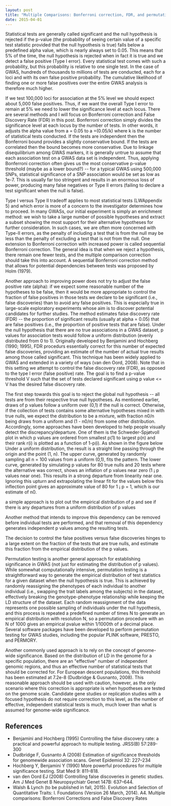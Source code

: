 ```yaml
---
layout: post
title: "Multiple Comparisons: Bonferroni correction, FDR, and permutation testing"
date: 2015-04-01
---
```

Statistical tests are generally called significant and the null hypothesis is rejected if the p-value (the probability of seeing certain value of a specific test statistic provided that the null hypothesis is true) falls below a predefined alpha value, which is nearly always set to 0.05. This means that 5% of the time, the null hypothesis is rejected when in fact it is true and we detect a false positive (Type I error). Every statistical test comes with such a probability, but this probability is relative to one single test. In the case of GWAS, hundreds of thousands to millions of tests are conducted, each for a loci and with its own false positive probability. The cumulative likelihood of finding one or more false positives over the entire GWAS analysis is therefore much higher.

If we test 100,000 loci for association at the 5% level we should expect about 5,000 false positives. Thus, if we want the overall Type I error to remain at 5% we need to lower the significance level at each locus. There are several methods and I will focus on Bonferroni correction and False Discovery Rate (FDR) in this post. Bonferroni correction simply divides the significance level at each locus by the number of tests. In other words, it adjusts the alpha value from a = 0.05 to a =(0.05/k) where k is the number of statistical tests conducted. If the tests are independent then the Bonferroni bound provides a slightly conservative bound. If the tests are correlated then the bound becomes more conservative. Due to linkage disequilibrium among GWAS markers, it is generally untrue to assume that each association test on a GWAS data set is independent. Thus, applying Bonferroni correction often gives us the most conservative p-value threshold (maybe as a lower bound?) -- for a typical GWAS using 500,000 SNPs, statistical significance of a SNP association would be set as low as 1e-7. This is usually far too stringent and results in an enormous loss of power, producing many false negatives or Type II errors (failing to declare a test significant when the null is false).

Type I versus Type II tradeoff applies to most statistical tests (LWAppendix 5) and which error is more of a concern to the investigator determines how to proceed. In many GWASs, our initial experiment is simply an enrichment method: we wish to take a large number of possible hypotheses and extract a subset showing the most support for their alternative hypotheses for further consideration. In such cases, we are often more concerned with Type-II errors, as the penalty of including a test that is from the null may be less than the penalty of excluding a test that is not from the null. One extension to Bonferroni correction with increased power is called sequential Bonferroni correction. The general idea is that when we reject a hypothesis, there remain one fewer tests, and the multiple comparison correction should take this into account. A sequential Bonferroni correction method that allows for potential dependencies between tests was proposed by Holm (1979). 

Another approach to improving power does not try to adjust the false positive rate (alpha): if we expect some reasonable number of the hypotheses to be false, then it would be more appropriate to control the fraction of false positives in those tests we declare to be significant (i.e., false discoveries) than to avoid any false positives. This is especially true in large-scale exploratory experiments whose aim is to discover potential candidates for further studies. The method estimates false discovery rate (FDR) -- the proportion of significant results (usually at alpha = 0.05) that are false positives (i.e., the proportion of positive tests that are false). Under the null hypothesis that there are no true associations in a GWAS dataset, p values for association tests would follow a uniform distribution (evenly distributed from 0 to 1). Originally developed by Benjamini and Hochberg (1990; 1995), FDR procedurs essentially correct for this number of expected false discoveries, providing an estimate of the number of actual true results among those called significant. This technique has been widely applied to GWAS and extended in a variety of ways (van den Oord, 2008). Note that in this setting we attempt to control the false discovery rate (FDR), as opposed to the type I error (false positive) rate. The goal is to find a p-value threshold V such that the set of tests declared significant using p value <= V has the desired false discovery rate.

The first step towards this goal is to reject the global null hypothesis -- all tests are from their respective true null hypotheses. As mentioned earlier, draws of p values follow a uniform over (0,1) if the null is correct. Otherwise, if the collection of tests contains some alternative hypotheses mixed in with true nulls, we expect the distribution to be a mixture, with fraction n0/n being draws from a uniform and (1 - n0/n) from some other distribution. Accordingly, some approaches have been developed to help people visually detect the discrepancy/departure. One of them is the Schweder-Spjøtvoll plot in which p values are ordered from smallest p(1) to largest p(n) and their rank r(i) is plotted as a function of 1-p(i). As shown in the figure below Under a uniform distribution, the result is a straight line passing through the origin and the point (1, n). The upper curve, generated by randomly
sampling all n = 100 values from a uniform (0,1), fits the pattern. The lower curve, generated
by simulating p values for 80 true nulls and 20 tests where the alternative was correct, shows
an inflation of p values near zero (1 ¡ p values near one). This results in a strong departure
from linearity near one. Ignoring this upturn and extrapolating the linear fit for the values
below this inflection point gives an approximate value of 80 for 1 ¡ p = 1, which is our
estimate of n0.

 a simple approach is to plot out the empirical distribution of p and see if there is any departures from a uniform distribution of p values
 

Another method that intends to improve this dependency can be removed before individual tests are performed, and that removal of this dependency generates independent p values among the resulting tests.

The decision to control the false positives versus false discoveries hinges to a large extent on the fraction of the tests that are true nulls, and estimate this fraction from the empirical distribution of the p values.


Permutation testing is another general approach for establishing significance in GWAS (not just for estimating the distribution of p values). While somewhat computationally intensive, permutation testing is a straightforward way to generate the empirical distribution of test statistics for a given dataset when the null hypothesis is true. This is achieved by randomly reassigning the phenotypes of each individual to another individual (i.e., swapping the trait labels among the subjects) in the dataset, effectively breaking the genotype-phenotype relationship while keeping the LD structure of the dataset. Each random reassignment of the data represents one possible sampling of individuals under the null hypothesis, and this process is repeated a predefined number of times N to generate an empirical distribution with resolution N, so a permutation procedure with an N of 1000 gives an empirical pvalue within 1/1000th of a decimal place. Several software packages have been developed to perform permutation testing for GWAS studies, including the popular PLINK software, PRESTO, and PERMORY.

Another commonly used approach is to rely on the concept of genome-wide significance. Based on the distribution of LD in the genome for a specific population, there are an "effective" number of independent genomic regions, and thus an effective number of statistical tests that should be corrected for. For European descent populations, this threshold has been estimated at 7.2e-8 (Dudbridge & Gusnanto, 2008). This reasonable approach should be used with caution, however, as the only scenario where this correction is appropriate is when hypotheses are tested on the genome scale. Candidate gene studies or replication studies with a focused hypothesis do not require correction to this level, as the number of effective, independent statistical tests is much, much lower than what is assumed for genome-wide significance.

<h2>References</h2>
<ul>
<li>Benjamini and Hochberg (1995) Controlling the false discovery rate: a practical and powerful approach to multiple testing. JRSS(B) 57:289-300</li>
<li>Dudbridge F, Gusnanto A (2008) Estimation of significance thresholds for genomewide association scans. Genet Epidemiol 32: 227–234</li>
<li>Hochberg Y, Benjamini Y (1990) More powerful procedures for multiple significance testing. Stat Med 9: 811–818.</li>
<li>van den Oord EJ (2008) Controlling false discoveries in genetic studies. Am J Med Genet B Neuropsychiatr Genet 147B: 637–644.</li>
<li>Walsh & Lynch (to be published in fall, 2015). Evolution and Selection of Quantitative Traits: I. Foundations (Version 26 March, 2014). A4. Multiple comparisons: Bonferroni Corrections and False Discovery Rates</li>
</ul>

